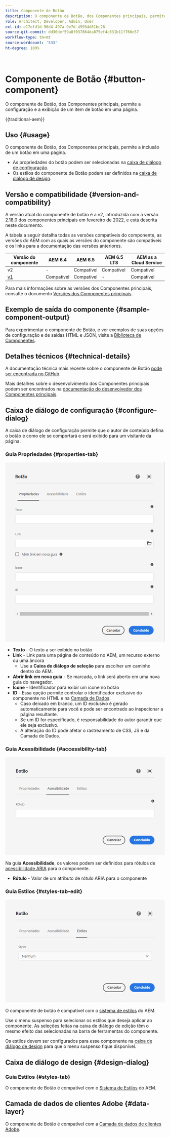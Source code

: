 ```yaml
---
title: Componente de Botão
description: O componente de Botão, dos Componentes principais, permite a criação e a exibição de um botão.
role: Architect, Developer, Admin, User
exl-id: e17efd1d-90d4-497a-9e7d-45934d81bc28
source-git-commit: dd30def59a8f037864da875ef4c831b11f766e57
workflow-type: tm+mt
source-wordcount: '533'
ht-degree: 100%

---
```



# Componente de Botão {#button-component}

O componente de Botão, dos Componentes principais, permite a configuração e a exibição de um item de botão em uma página.

{{traditional-aem}}

## Uso {#usage}

O componente de Botão, dos Componentes principais, permite a inclusão de um botão em uma página.

* As propriedades do botão podem ser selecionadas na [caixa de diálogo de configuração](#configure-dialog).
* Os estilos do componente de Botão podem ser definidos na [caixa de diálogo de design](#design-dialog).

## Versão e compatibilidade {#version-and-compatibility}

A versão atual do componente de botão é a v2, introduzida com a versão 2.18.0 dos componentes principais em fevereiro de 2022, e está descrita neste documento.

A tabela a seguir detalha todas as versões compatíveis do componente, as versões do AEM com as quais as versões do componente são compatíveis e os links para a documentação das versões anteriores.

| Versão do componente | AEM 6.4 | AEM 6.5 | AEM 6.5 LTS | AEM as a Cloud Service |
|--- |--- |---|---|---|
| v2 | - | Compatível | Compatível | Compatível |
| [v1](v1/button.md) | Compatível | Compatível | - | Compatível |

Para mais informações sobre as versões dos Componentes principais, consulte o documento [Versões dos Componentes principais](/help/versions.md).

## Exemplo de saída do componente {#sample-component-output}

Para experimentar o componente de Botão, e ver exemplos de suas opções de configuração e de saídas HTML e JSON, visite a [Biblioteca de Componentes](https://adobe.com/go/aem_cmp_library_button).

## Detalhes técnicos {#technical-details}

A documentação técnica mais recente sobre o componente de Botão [pode ser encontrada no GitHub](https://adobe.com/go/aem_cmp_tech_button_v2).

Mais detalhes sobre o desenvolvimento dos Componentes principais podem ser encontrados na [documentação do desenvolvedor dos Componentes principais](/help/developing/overview.md).

## Caixa de diálogo de configuração {#configure-dialog}

A caixa de diálogo de configuração permite que o autor de conteúdo defina o botão e como ele se comportará e será exibido para um visitante da página.

### Guia Propriedades {#properties-tab}

![Guia Propriedades da caixa de diálogo de edição do componente de Botão](/help/assets/button-edit-properties.png)

* **Texto** - O texto a ser exibido no botão
* **Link** - Link para uma página de conteúdo no AEM, um recurso externo ou uma âncora
   * Use a **Caixa de diálogo de seleção** para escolher um caminho dentro do AEM.
* **Abrir link em nova guia** - Se marcada, o link será aberto em uma nova guia do navegador.
* **Ícone** - Identificador para exibir um ícone no botão
* **ID** - Essa opção permite controlar o identificador exclusivo do componente no HTML e na [Camada de Dados](/help/developing/data-layer/overview.md).
   * Caso deixado em branco, um ID exclusivo é gerado automaticamente para você e pode ser encontrado ao inspecionar a página resultante.
   * Se um ID for especificado, é responsabilidade do autor garantir que ele seja exclusivo.
   * A alteração do ID pode afetar o rastreamento de CSS, JS e da Camada de Dados.

### Guia Acessibilidade {#accessibility-tab}

![Guia Acessibilidade da caixa de diálogo de edição do componente de Botão](/help/assets/button-edit-accessibility.png)

Na guia **Acessibilidade**, os valores podem ser definidos para rótulos de [acessibilidade ARIA](https://www.w3.org/WAI/standards-guidelines/aria/) para o componente.

* **Rótulo** - Valor de um atributo de rótulo ARIA para o componente

### Guia Estilos {#styles-tab-edit}

![Guia Estilos da caixa de diálogo de edição do componente de botão](/help/assets/button-edit-styles.png)

O componente de botão é compatível com o [sistema de estilos](/help/get-started/authoring.md#component-styling) do AEM.

Use o menu suspenso para selecionar os estilos que deseja aplicar ao componente. As seleções feitas na caixa de diálogo de edição têm o mesmo efeito das selecionadas na barra de ferramentas do componente.

Os estilos devem ser configurados para esse componente na [caixa de diálogo de design](#design-dialog) para que o menu suspenso fique disponível.

## Caixa de diálogo de design {#design-dialog}

### Guia Estilos {#styles-tab}

O componente de Botão é compatível com o [Sistema de Estilos](/help/get-started/authoring.md#component-styling) do AEM.

## Camada de dados de clientes Adobe {#data-layer}

O componente de Botão é compatível com a [Camada de dados de clientes Adobe](/help/developing/data-layer/overview.md).
